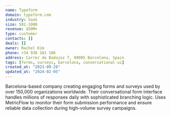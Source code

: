 ```yaml
---
name: Typeform
domain: typeform.com
industry: SaaS
size: 501-1000
revenue: $50M+
type: customer
contacts: []
deals: []
owner: Rachel Kim
phone: +34 930 181 186
address: Carrer de Badajoz 7, 08005 Barcelona, Spain
tags: [forms, surveys, barcelona, conversational-ui]
created_at: "2023-09-28"
updated_at: "2024-02-05"
---
```


Barcelona-based company creating engaging forms and surveys used by over 150,000 organizations worldwide. Their conversational form interface handles millions of responses daily with sophisticated branching logic. Uses MetricFlow to monitor their form submission performance and ensure reliable data collection during high-volume survey campaigns.